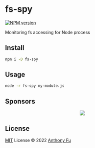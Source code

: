 # fs-spy

[![NPM version](https://img.shields.io/npm/v/fs-spy?color=a1b858&label=)](https://www.npmjs.com/package/fs-spy)

Monitoring fs accessing for Node process


## Install

```bash
npm i -D fs-spy
```

## Usage

```bash
node -r fs-spy my-module.js
```

## Sponsors

<p align="center">
  <a href="https://cdn.jsdelivr.net/gh/antfu/static/sponsors.svg">
    <img src='https://cdn.jsdelivr.net/gh/antfu/static/sponsors.svg'/>
  </a>
</p>

## License

[MIT](./LICENSE) License © 2022 [Anthony Fu](https://github.com/antfu)

